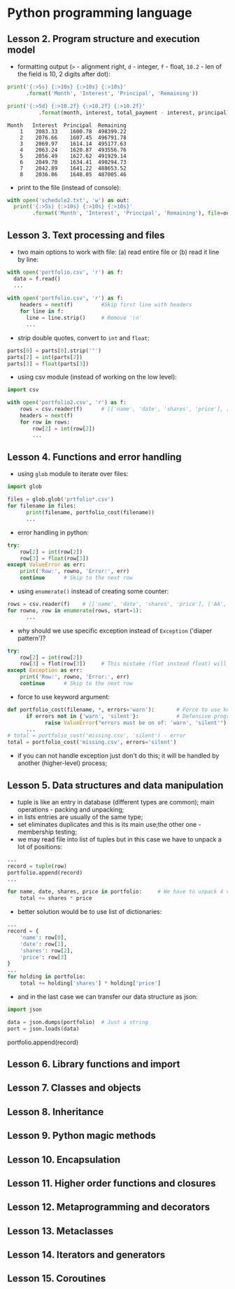 # Python programming language

## Lesson 2. Program structure and execution model

* formatting output (`>` - alignment right, `d` - integer, `f` - float, `10.2` - len of the field is 10, 2 digits after dot):
```python
print('{:>5s} {:>10s} {:>10s} {:>10s}'
      .format('Month', 'Interest', 'Principal', 'Remaining'))

print('{:>5d} {:>10.2f} {:>10.2f} {:>10.2f}'
          .format(month, interest, total_payment - interest, principal))
```
```
Month   Interest  Principal  Remaining
    1    2083.33    1600.78  498399.22
    2    2076.66    1607.45  496791.78
    3    2069.97    1614.14  495177.63
    4    2063.24    1620.87  493556.76
    5    2056.49    1627.62  491929.14
    6    2049.70    1634.41  490294.73
    7    2042.89    1641.22  488653.52
    8    2036.06    1648.05  487005.46
```
* print to the file (instead of console):
```python
with open('schedule2.txt', 'w') as out:
  print('{:>5s} {:>10s} {:>10s} {:>10s}'
        .format('Month', 'Interest', 'Principal', 'Remaining'), file=out)
```
## Lesson 3. Text processing and files

* two main options to work with file: (a) read entire file or (b) read it line by line:
```python
with open('portfolio.csv', 'r') as f:
  data = f.read()
  ...
  
with open('portfolio.csv', 'r') as f:
    headers = next(f)         #Skip first line with headers
    for line in f:
      line = line.strip()     # Remove '\n'
      ...
```
* strip double quotes, convert to `int` and `float`:
```python
parts[0] = parts[0].strip('"')
parts[2] = int(parts[2])
parts[3] = float(parts[3])
```
* using csv module (instead of working on the low level):
```python
import csv

with open('portfolio2.csv', 'r') as f:
    rows = csv.reader(f)      # [['name', 'date', 'shares', 'price'], ['AA', 'June 11, 2007', '100', '32.20'], ...
    headers = next(f)
    for row in rows:
        row[2] = int(row[2])
        ...
```
## Lesson 4. Functions and error handling
* using `glob` module to iterate over files:
```python
import glob

files = glob.glob('prtfolio*.csv')
for filename in files:
      print(filename, portfolio_cost(filename))
      ...
```
* error handling in python:
```python
try:
    row[2] = int(row[2])
    row[3] = float(row[3])
except ValueError as err:
    print('Row:', rowno, 'Error:', err)
    continue      # Skip to the next row
```
* using `enumerate()` instead of creating some counter:
```python
rows = csv.reader(f)    # [['name', 'date', 'shares', 'price'], ['AA', 'June 11, 2007', '100', '32.20'], ...
for rowno, row in enumerate(rows, start=1):
      ...
```
* why should we use specific exception instead of `Exception` ('diaper pattern')?
```python
try:
    row[2] = int(row[2])
    row[3] = flot(row[3])     # This mistake (flot instead float) will also be catched. This is not FAIL FAST.
except Exception as err:
    print('Row:', rowno, 'Error:', err)
    continue      # Skip to the next row
```
* force to use keyword argument:
```python
def portfolio_cost(filename, *, errors='warn'):       # Force to use keyword argument
      if errors not in {'warn', 'silent'}:            # Defensive programming
            raise ValueError("errors must be on of: 'warn', 'silent'")
      ...
# total = portfolio_cost('missing.csv', 'silent') - error
total = portfolio_cost('missing.csv', errors='silent')
```
* if you can not handle exception just don't do this; it will be handled by another (higher-level) process;

## Lesson 5. Data structures and data manipulation
* tuple is like an entry in database (different types are common); main operations - packing and unpacking;
* in lists entries are usually of the same type;
* set eliminates duplicates and this is its main use;the other one - membership testing;
* we may read file into list of tuples but in this case we have to unpack a lot of positions:
```python
...
record = tuple(row)
portfolio.append(record)
...

for name, date, shares, price in portfolio:     # We have to unpack 4 values but need only 2
    total += shares * price
```
* better solution would be to use list of dictionaries:
```python
...
record = {
    'name': row[0],
    'date': row[1],
    'shares': row[2],
    'price': row[3]
}
...
for holding in portfolio:
    total += holding['shares'] * holding['price']
```
* and in the last case we can transfer our data structure as json:
```python
import json

data = json.dumps(portfolio)  # Just a string
port = json.loads(data)
```
portfolio.append(record)
## Lesson 6. Library functions and import
## Lesson 7. Classes and objects
## Lesson 8. Inheritance
## Lesson 9. Python magic methods
## Lesson 10. Encapsulation
## Lesson 11. Higher order functions and closures
## Lesson 12. Metaprogramming and decorators
## Lesson 13. Metaclasses
## Lesson 14. Iterators and generators
## Lesson 15. Coroutines
